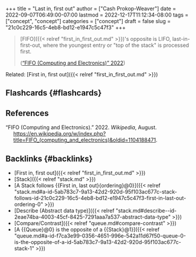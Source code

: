 +++
title = "Last in, first out"
author = ["Cash Prokop-Weaver"]
date = 2022-09-07T06:49:00-07:00
lastmod = 2022-12-17T11:12:34-08:00
tags = ["concept", "concept"]
categories = ["concept"]
draft = false
slug = "21c0c229-16c5-4eb8-bd12-e1947c5c47f3"
+++

> [FIFO]({{< relref "first_in_first_out.md" >}})'s opposite is LIFO, last-in-first-out, where the youngest entry or "top of the stack" is processed first.
>
> (<a href="#citeproc_bib_item_1">“FIFO (Computing and Electronics)” 2022</a>)

Related: [First in, first out]({{< relref "first_in_first_out.md" >}})


## Flashcards {#flashcards}

## References

<style>.csl-entry{text-indent: -1.5em; margin-left: 1.5em;}</style><div class="csl-bib-body">
  <div class="csl-entry"><a id="citeproc_bib_item_1"></a>“FIFO (Computing and Electronics).” 2022. <i>Wikipedia</i>, August. <a href="https://en.wikipedia.org/w/index.php?title=FIFO_(computing_and_electronics)&oldid=1104188471">https://en.wikipedia.org/w/index.php?title=FIFO_(computing_and_electronics)&#38;oldid=1104188471</a>.</div>
</div>


## Backlinks {#backlinks}

-   [First in, first out]({{< relref "first_in_first_out.md" >}})
-   [Stack]({{< relref "stack.md" >}})
-   [A Stack follows {{First in, last out}{ordering}@0}]({{< relref "stack.md#a-id-5ab783c7-9a13-42d2-920d-95f103ac677c-stack-follows-id-21c0c229-16c5-4eb8-bd12-e1947c5c47f3-first-in-last-out-ordering-0" >}})
-   [Describe (Abstract data type)]({{< relref "stack.md#describe--id-2eae74ba-4003-45cf-8425-7291aaa7a537-abstract-data-type" >}})
-   [Compare/Contrast]({{< relref "queue.md#compare-contrast" >}})
-   [A {{Queue}@0} is the opposite of a {{Stack}@1}]({{< relref "queue.md#a-id-f7ca3e99-0356-4651-996e-542a11d67f50-queue-0-is-the-opposite-of-a-id-5ab783c7-9a13-42d2-920d-95f103ac677c-stack-1" >}})
